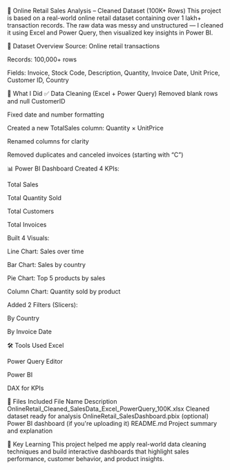 🛒 Online Retail Sales Analysis – Cleaned Dataset (100K+ Rows)
This project is based on a real-world online retail dataset containing over 1 lakh+ transaction records. The raw data was messy and unstructured — I cleaned it using Excel and Power Query, then visualized key insights in Power BI.

📂 Dataset Overview
Source: Online retail transactions

Records: 100,000+ rows

Fields: Invoice, Stock Code, Description, Quantity, Invoice Date, Unit Price, Customer ID, Country

🧹 What I Did
✅ Data Cleaning (Excel + Power Query)
Removed blank rows and null CustomerID

Fixed date and number formatting

Created a new TotalSales column: Quantity × UnitPrice

Renamed columns for clarity

Removed duplicates and canceled invoices (starting with “C”)

📊 Power BI Dashboard
Created 4 KPIs:

Total Sales

Total Quantity Sold

Total Customers

Total Invoices

Built 4 Visuals:

Line Chart: Sales over time

Bar Chart: Sales by country

Pie Chart: Top 5 products by sales

Column Chart: Quantity sold by product

Added 2 Filters (Slicers):

By Country

By Invoice Date

🛠 Tools Used
Excel

Power Query Editor

Power BI

DAX for KPIs

📁 Files Included
File Name	Description
OnlineRetail_Cleaned_SalesData_Excel_PowerQuery_100K.xlsx	Cleaned dataset ready for analysis
OnlineRetail_SalesDashboard.pbix (optional)	Power BI dashboard (if you're uploading it)
README.md	Project summary and explanation

📌 Key Learning
This project helped me apply real-world data cleaning techniques and build interactive dashboards that highlight sales performance, customer behavior, and product insights.

